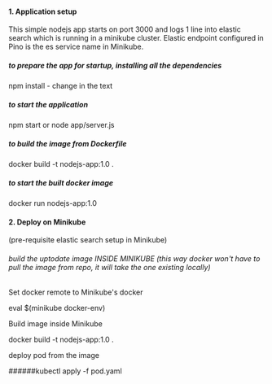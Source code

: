 #### 1. Application setup 

This simple nodejs app starts on port 3000 and logs 1 line into elastic search which is running in a minikube cluster. Elastic endpoint configured in Pino is the es service name in Minikube.

##### to prepare the app for startup, installing all the dependencies

npm install - change in the text

##### to start the application

npm start or node app/server.js

##### to build the image from Dockerfile

docker build -t nodejs-app:1.0 .

##### to start the built docker image

docker run nodejs-app:1.0

#### 2. Deploy on Minikube
(pre-requisite elastic search setup in Minikube)

###### build the uptodate image INSIDE MINIKUBE (this way docker won't have to pull the image from repo, it will take the one existing locally)
Set docker remote to Minikube's docker

eval $(minikube docker-env) 

Build image inside Minikube

docker build -t nodejs-app:1.0 .

deploy pod from the image

######kubectl apply -f pod.yaml
